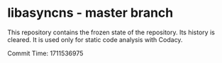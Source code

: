 # libasyncns - master branch

This repository contains the frozen state of the repository.
Its history is cleared. It is used only for static code
analysis with Codacy.

Commit Time: 1711536975